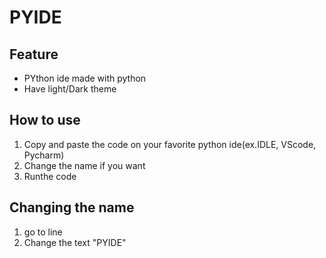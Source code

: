 # PYIDE

## Feature
- PYthon ide made with python
- Have light/Dark theme

## How to use
1. Copy and paste the code on your favorite python ide(ex.IDLE, VScode, Pycharm)
2. Change the name if you want
3. Runthe code

## Changing the name
1. go to line
2. Change the text "PYIDE"
